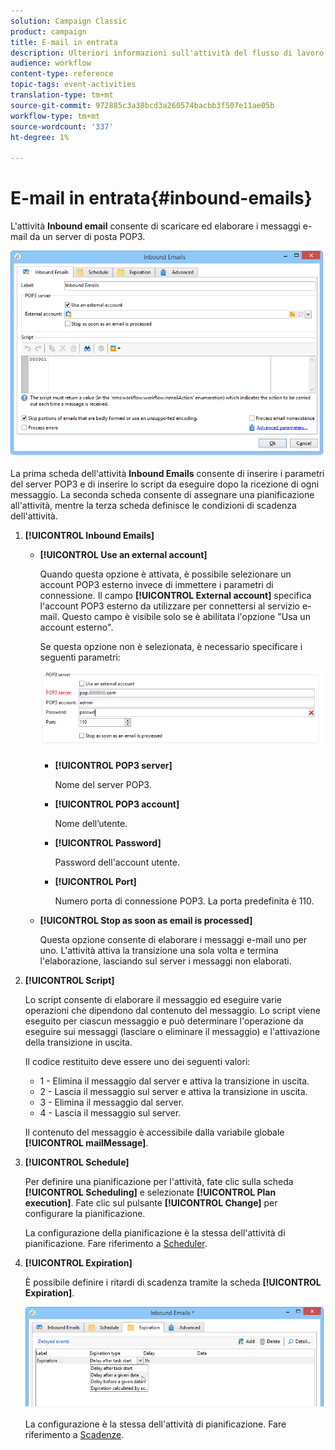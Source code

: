 ```yaml
---
solution: Campaign Classic
product: campaign
title: E-mail in entrata
description: Ulteriori informazioni sull'attività del flusso di lavoro Posta elettronica in ingresso
audience: workflow
content-type: reference
topic-tags: event-activities
translation-type: tm+mt
source-git-commit: 972885c3a38bcd3a260574bacbb3f507e11ae05b
workflow-type: tm+mt
source-wordcount: '337'
ht-degree: 1%

---
```



# E-mail in entrata{#inbound-emails}

L&#39;attività **Inbound email** consente di scaricare ed elaborare i messaggi e-mail da un server di posta POP3.

![](assets/email_rec_edit_1.png)

La prima scheda dell&#39;attività **Inbound Emails** consente di inserire i parametri del server POP3 e di inserire lo script da eseguire dopo la ricezione di ogni messaggio. La seconda scheda consente di assegnare una pianificazione all&#39;attività, mentre la terza scheda definisce le condizioni di scadenza dell&#39;attività.

1. **[!UICONTROL Inbound Emails]**

   * **[!UICONTROL Use an external account]**

      Quando questa opzione è attivata, è possibile selezionare un account POP3 esterno invece di immettere i parametri di connessione. Il campo **[!UICONTROL External account]** specifica l&#39;account POP3 esterno da utilizzare per connettersi al servizio e-mail. Questo campo è visibile solo se è abilitata l&#39;opzione &quot;Usa un account esterno&quot;.

      Se questa opzione non è selezionata, è necessario specificare i seguenti parametri:

      ![](assets/email_rec_edit_1b.png)

      * **[!UICONTROL POP3 server]**

         Nome del server POP3.

      * **[!UICONTROL POP3 account]**

         Nome dell’utente.

      * **[!UICONTROL Password]**

         Password dell&#39;account utente.

      * **[!UICONTROL Port]**

         Numero porta di connessione POP3. La porta predefinita è 110.
   * **[!UICONTROL Stop as soon as email is processed]**

      Questa opzione consente di elaborare i messaggi e-mail uno per uno. L&#39;attività attiva la transizione una sola volta e termina l&#39;elaborazione, lasciando sul server i messaggi non elaborati.


1. **[!UICONTROL Script]**

   Lo script consente di elaborare il messaggio ed eseguire varie operazioni che dipendono dal contenuto del messaggio. Lo script viene eseguito per ciascun messaggio e può determinare l&#39;operazione da eseguire sui messaggi (lasciare o eliminare il messaggio) e l&#39;attivazione della transizione in uscita.

   Il codice restituito deve essere uno dei seguenti valori:

   * 1 - Elimina il messaggio dal server e attiva la transizione in uscita.
   * 2 - Lascia il messaggio sul server e attiva la transizione in uscita.
   * 3 - Elimina il messaggio dal server.
   * 4 - Lascia il messaggio sul server.

   Il contenuto del messaggio è accessibile dalla variabile globale **[!UICONTROL mailMessage]**.

1. **[!UICONTROL Schedule]**

   Per definire una pianificazione per l&#39;attività, fate clic sulla scheda **[!UICONTROL Scheduling]** e selezionate **[!UICONTROL Plan execution]**. Fate clic sul pulsante **[!UICONTROL Change]** per configurare la pianificazione.

   La configurazione della pianificazione è la stessa dell&#39;attività di pianificazione. Fare riferimento a [Scheduler](../../workflow/using/scheduler.md).

1. **[!UICONTROL Expiration]**

   È possibile definire i ritardi di scadenza tramite la scheda **[!UICONTROL Expiration]**.

   ![](assets/email_rec_edit_3.png)

   La configurazione è la stessa dell&#39;attività di pianificazione. Fare riferimento a [Scadenze](../../workflow/using/defining-approvals.md).

